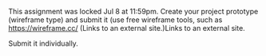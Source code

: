 This assignment was locked Jul 8 at 11:59pm.
Create your project prototype (wireframe type) and submit it (use free wireframe tools, such as https://wireframe.cc/  (Links to an external site.)Links to an external site.

Submit it individually. 